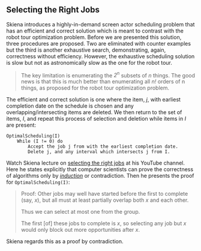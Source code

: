 ## Selecting the Right Jobs

Skiena introduces a highly-in-demand screen actor scheduling problem that has an efficient and correct solution which is meant to contrast with the robot tour optimization problem. Before we are presented this solution, three procedures are proposed. Two are eliminated with counter examples but the third is another exhaustive search, demonstrating, again, correctness without efficiency. However, the exhaustive scheduling solution is slow but not as astronomically slow as the one for the robot tour.

>The key limitation is enumerating the _2<sup>n</sup>_ subsets of _n_ things. The good news is that this is much better than enumerating all _n!_ orders of n things, as proposed for the robot tour optimization problem.

The efficient and correct solution is one where the item, _j_, with earliest completion date on the schedule is chosen and any overlapping/intersecting items are deleted. We then return to the set of items, _I_, and repeat this process of selection and deletion while items in _I_ are present:

```plaintext
OptimalScheduling(I)
    While (I != 0) do
        Accept the job j from with the earliest completion date.
        Delete j, and any interval which intersects j from I.
```

Watch Skiena lecture on [selecting the right jobs](https://youtu.be/A2bFN3MyNDA?list=PLOtl7M3yp-DX32N0fVIyvn7ipWKNGmwpp&t=3883) at his YouTube channel. Here he states explicitly that computer scientists can prove the correctness of algorithms only by [_induction_](https://en.wikipedia.org/wiki/Inductive_reasoning) or contradiction. Then he presents the proof for `OptimalScheduling(I)`:

>Proof: Other jobs may well have started before the first to complete (say, _x_), but all must at least partially overlap both _x_ and each other.
>
>Thus we can select at most one from the group.
>
>The first [of] these jobs to complete is _x_, so selecting any job but _x_ would only block out more opportunities after _x_.

Skiena regards this as a proof by contradiction.